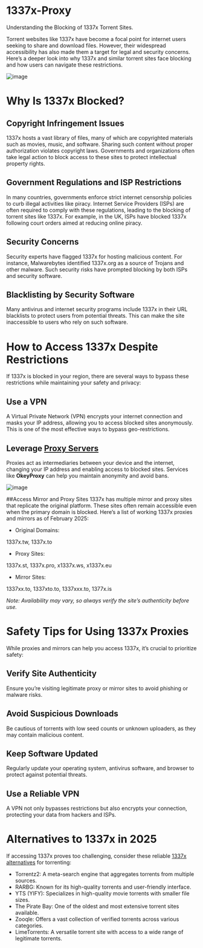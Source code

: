 # 1337x-Proxy
Understanding the Blocking of 1337x Torrent Sites.

Torrent websites like 1337x have become a focal point for internet users seeking to share and download files. However, their widespread accessibility has also made them a target for legal and security concerns. Here’s a deeper look into why 1337x and similar torrent sites face blocking and how users can navigate these restrictions.

![image](https://github.com/user-attachments/assets/145535e2-548f-41fe-ae32-0ceadedfaf0d)

# Why Is 1337x Blocked?
## Copyright Infringement Issues
1337x hosts a vast library of files, many of which are copyrighted materials such as movies, music, and software. Sharing such content without proper authorization violates copyright laws. Governments and organizations often take legal action to block access to these sites to protect intellectual property rights.

## Government Regulations and ISP Restrictions
In many countries, governments enforce strict internet censorship policies to curb illegal activities like piracy. Internet Service Providers (ISPs) are often required to comply with these regulations, leading to the blocking of torrent sites like 1337x. For example, in the UK, ISPs have blocked 1337x following court orders aimed at reducing online piracy.

## Security Concerns
Security experts have flagged 1337x for hosting malicious content. For instance, Malwarebytes identified 1337x.org as a source of Trojans and other malware. Such security risks have prompted blocking by both ISPs and security software.

## Blacklisting by Security Software
Many antivirus and internet security programs include 1337x in their URL blacklists to protect users from potential threats. This can make the site inaccessible to users who rely on such software.

# How to Access 1337x Despite Restrictions
If 1337x is blocked in your region, there are several ways to bypass these restrictions while maintaining your safety and privacy:

## Use a VPN
A Virtual Private Network (VPN) encrypts your internet connection and masks your IP address, allowing you to access blocked sites anonymously. This is one of the most effective ways to bypass geo-restrictions.

## Leverage [Proxy Servers](https://www.okeyproxy.com/)
Proxies act as intermediaries between your device and the internet, changing your IP address and enabling access to blocked sites. Services like **OkeyProxy** can help you maintain anonymity and avoid bans.

![image](https://github.com/user-attachments/assets/bf355867-a2d1-48cf-ae8c-5cd555dd91d3)

##Access Mirror and Proxy Sites
1337x has multiple mirror and proxy sites that replicate the original platform. These sites often remain accessible even when the primary domain is blocked. Here’s a list of working 1337x proxies and mirrors as of February 2025:

- Original Domains:

1337x.tw, 1337x.to

- Proxy Sites:

1337x.st, 1337x.pro, x1337x.ws, x1337x.eu

- Mirror Sites:

1337xx.to, 1337xto.to, 1337xxx.to, 1377x.is

_Note: Availability may vary, so always verify the site’s authenticity before use._

# Safety Tips for Using 1337x Proxies
While proxies and mirrors can help you access 1337x, it’s crucial to prioritize safety:

## Verify Site Authenticity
Ensure you’re visiting legitimate proxy or mirror sites to avoid phishing or malware risks.
## Avoid Suspicious Downloads
Be cautious of torrents with low seed counts or unknown uploaders, as they may contain malicious content.
## Keep Software Updated
Regularly update your operating system, antivirus software, and browser to protect against potential threats.
## Use a Reliable VPN
A VPN not only bypasses restrictions but also encrypts your connection, protecting your data from hackers and ISPs.

# Alternatives to 1337x in 2025
If accessing 1337x proves too challenging, consider these reliable [1337x alternatives](https://www.okeyproxy.com/proxy/working-1337x-torrent-proxy-list/) for torrenting:

- Torrentz2: A meta-search engine that aggregates torrents from multiple sources.
- RARBG: Known for its high-quality torrents and user-friendly interface.
- YTS (YIFY): Specializes in high-quality movie torrents with smaller file sizes.
- The Pirate Bay: One of the oldest and most extensive torrent sites available.
- Zooqle: Offers a vast collection of verified torrents across various categories.
- LimeTorrents: A versatile torrent site with access to a wide range of legitimate torrents.
